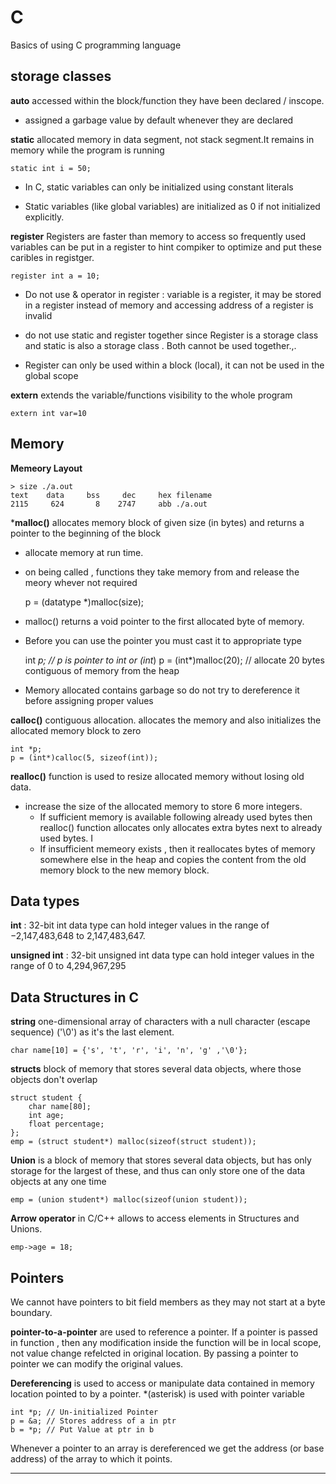 # C  

Basics of using C programming language 

## storage classes 

**auto** accessed within the block/function they have been declared / inscope.
- assigned a garbage value by default whenever they are declared

**static** allocated memory in data segment, not stack segment.It remains in memory while the program is running

    static int i = 50;

- In C, static variables can only be initialized using constant literals

-  Static variables (like global variables) are initialized as 0 if not initialized explicitly.

**register** Registers are faster than memory to access so frequently used variables can be put in a register to hint compiker to optimize and put these caribles in registger.

    register int a = 10;

- Do not use & operator in register : variable is a register, it may be stored in a register instead of memory and accessing address of a register is invalid

- do not use static and register together since Register is a storage class and static is also a storage class . Both cannot be used together.,.

- Register can only be used within a block (local), it can not be used in the global scope  

**extern**  extends the variable/functions visibility to the whole program

    extern int var=10

## Memory

**Memeory Layout**

    > size ./a.out
    text    data     bss     dec     hex filename
    2115     624       8    2747     abb ./a.out

***malloc()** allocates memory block of given size (in bytes) and returns a pointer to the beginning of the block
- allocate memory at run time.  
- on being called ,  functions they take memory from and release the meory whever not required

    p = (datatype *)malloc(size);

- malloc() returns a void pointer to the first allocated byte of memory. 
- Before you can use the pointer you must cast it to appropriate type

    int *p; // p is pointer to int or (int*)
    p = (int*)malloc(20); // allocate 20 bytes contiguous of memory from the heap  

- Memory allocated contains garbage so do not try to dereference it before assigning proper values


**calloc()** contiguous allocation. allocates the memory and also initializes the allocated memory block to zero

    int *p;
    p = (int*)calloc(5, sizeof(int));

**realloc()** function is used to resize allocated memory without losing old data.

-  increase the size of the allocated memory to store 6 more integers. 
    - If sufficient memory is available following already used bytes then realloc() function allocates only allocates extra bytes next to already used bytes. I
    - If insufficient memeory exists , then it reallocates bytes of memory somewhere else in the heap and copies the content from the old memory block to the new memory block. 

## Data types 

**int** : 32-bit int data type can hold integer values in the range of −2,147,483,648 to 2,147,483,647.

**unsigned int** : 32-bit unsigned int data type can hold integer values in the range of 0 to 4,294,967,295


## Data Structures in C 

**string**  one-dimensional array of characters with a null character (escape sequence) ('\0') as it's the last element.

    char name[10] = {'s', 't', 'r', 'i', 'n', 'g' ,'\0'};


**structs** block of memory that stores several data objects, where those objects don't overlap


    struct student {
        char name[80];
        int age;
        float percentage;
    };
    emp = (struct student*) malloc(sizeof(struct student));


**Union** is a block of memory that stores several data objects, but has only storage for the largest of these, and thus can only store one of the data objects at any one time

    emp = (union student*) malloc(sizeof(union student));


**Arrow operator** in C/C++ allows to access elements in Structures and Unions. 

    emp->age = 18;




## Pointers 

We cannot have pointers to bit field members as they may not start at a byte boundary. 

**pointer-to-a-pointer** are used to reference a pointer.
If a pointer is passed in function , then any modification inside the function will be in local scope, not value change refelcted in original location.
By passing a pointer to pointer we can modify the original values.


**Dereferencing** is used to access or manipulate data contained in memory location pointed to by a pointer. *(asterisk) is used with pointer variable

    int *p; // Un-initialized Pointer
    p = &a; // Stores address of a in ptr
    b = *p; // Put Value at ptr in b


Whenever a pointer to an array is dereferenced we get the address (or base address) of the array to which it points.


------------------------------------------